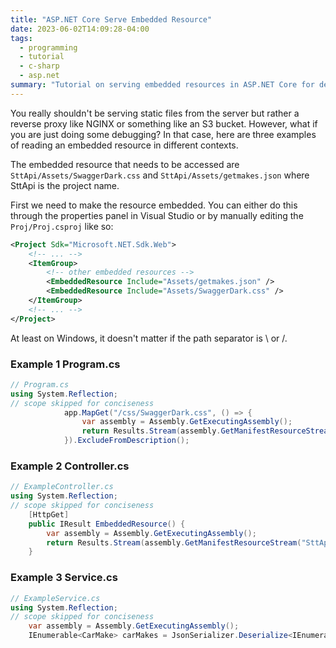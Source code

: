 ```yaml
---
title: "ASP.NET Core Serve Embedded Resource"
date: 2023-06-02T14:09:28-04:00
tags:
  - programming
  - tutorial
  - c-sharp
  - asp.net
summary: "Tutorial on serving embedded resources in ASP.NET Core for debugging/simple scenarios, covering .csproj configuration and C# examples for accessing resources."
---
```


You really shouldn't be serving static files from the server but rather a reverse proxy like NGINX or something like an S3 bucket. However, what if you are just doing some debugging? In that case, here are three examples of reading an embedded resource in different contexts.

The embedded resource that needs to be accessed are `SttApi/Assets/SwaggerDark.css`
and `SttApi/Assets/getmakes.json` where SttApi is the project name.

First we need to make the resource embedded. You can either do this through the properties panel in Visual Studio or by manually editing the `Proj/Proj.csproj` like so:

```xml
<Project Sdk="Microsoft.NET.Sdk.Web">
    <!-- ... -->
    <ItemGroup>
        <!-- other embedded resources -->
        <EmbeddedResource Include="Assets/getmakes.json" />
        <EmbeddedResource Include="Assets/SwaggerDark.css" />
    </ItemGroup>
    <!-- ... -->
</Project>
```

At least on Windows, it doesn't matter if the path separator is \ or /.

### Example 1 Program.cs

```cs
// Program.cs
using System.Reflection;
// scope skipped for conciseness
            app.MapGet("/css/SwaggerDark.css", () => {
                var assembly = Assembly.GetExecutingAssembly();
                return Results.Stream(assembly.GetManifestResourceStream("SttApi.Assets.SwaggerDark.css")!, "text/css");
            }).ExcludeFromDescription();
```

### Example 2 Controller.cs

```cs
// ExampleController.cs
using System.Reflection;
// scope skipped for conciseness
    [HttpGet]
    public IResult EmbeddedResource() {
        var assembly = Assembly.GetExecutingAssembly();
        return Results.Stream(assembly.GetManifestResourceStream("SttApi.Assets.SwaggerDark.css")!, "text/css");
    }
```

### Example 3 Service.cs

```cs
// ExampleService.cs
using System.Reflection;
// scope skipped for conciseness
    var assembly = Assembly.GetExecutingAssembly();
    IEnumerable<CarMake> carMakes = JsonSerializer.Deserialize<IEnumerable<CarMake>>(assembly.GetManifestResourceStream("SttApi.Assets.getmakes.json")!)!;
```
